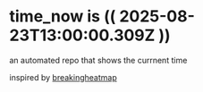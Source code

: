 # time_now is (( 2025-08-23T13:00:00.309Z ))

an automated repo that shows the currnent time

inspired by [breakingheatmap](https://github.com/breakingheatmap/breakingheatmap)
